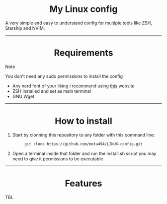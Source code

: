 <div align="center">

# My Linux config

</div>

A very simple and easy to understand config for multiple tools like ZSH, Starship and NVIM.

<div align="center">

---

# Requirements

</div>

> [!Note]
> You don't need any sudo permissions to install the config

- Any nerd font of your liking i recommend using [this](https://www.nerdfonts.com/) website
- ZSH installed and set as main terminal
- GNU Wget

---

<div align="center">

# How to install

</div>

1. Start by clonning this repository to any folder with this command line:

<div align="center">
  
```bash
git clone https://github.com/mota494/LINUX-config.git
```

</div>

2. Open a terminal inside that folder and run the install.sh script you may need to give it permissions to be executable

---

<div align="center">

# Features

</div>

TBL
